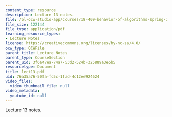 ```yaml
---
content_type: resource
description: Lecture 13 notes.
file: /ol-ocw-studio-app/courses/18-409-behavior-of-algorithms-spring-2002/76a35a7650fafc5c1fad4c12ee924624_lect13.pdf
file_size: 122144
file_type: application/pdf
learning_resource_types:
- Lecture Notes
license: https://creativecommons.org/licenses/by-nc-sa/4.0/
ocw_type: OCWFile
parent_title: Lecture Notes
parent_type: CourseSection
parent_uid: 3f6a47ea-74a7-53d2-524b-325889a3e5b5
resourcetype: Document
title: lect13.pdf
uid: 76a35a76-50fa-fc5c-1fad-4c12ee924624
video_files:
  video_thumbnail_file: null
video_metadata:
  youtube_id: null
---
```

Lecture 13 notes.